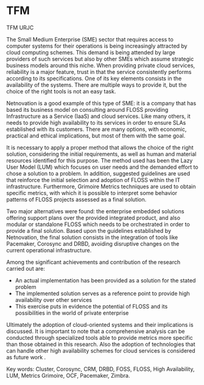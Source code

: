 TFM
===

TFM URJC

The Small Medium Enterprise (SME) sector that requires access to computer systems for their operations is being increasingly attracted by cloud computing schemes. This demand is being attended by large providers of such services but also by other SMEs which assume strategic business models around this niche. When providing private cloud services, reliability is a major feature, trust in that the service consistently performs according to its specifications. One of its key elements consists in the availability of the systems. There are multiple ways to provide it, but the choice of the right tools is not an easy task.

Netnovation is a good example of this type of SME: it is a company that has based its business model on consulting around FLOSS providing Infrastructure as a Service (IaaS) and cloud services. Like many others, it needs to provide high availability to its services in order to ensure SLAs established with its customers. There are many options, with economic, practical and ethical implications, but most of them with the same goal.

It is necessary to apply a proper method that allows the choice of the right solution, considering the initial requirements, as well as human and material resources identified for this purpose. The method used has been the Lazy User Model (LUM) which focuses on user needs and the demanded effort to chose a solution to a problem. In addition, suggested guidelines are used that reinforce the initial selection and adoption of FLOSS within the IT infrastructure. Furthermore, Grimoire Metrics techniques are used to obtain specific metrics, with which it is possible to interpret some behavior patterns of FLOSS projects assessed as a final solution.

Two major alternatives were found: the enterprise embedded solutions offering support plans over the provided integrated product, and also modular or standalone FLOSS which needs to be orchestrated in order to provide a final solution. Based upon the guidelines established by Netnovation, the final solution consists in the integration of tools like Pacemaker, Corosync and DRBD, avoiding disruptive changes on the current operational infrastructure.

Among the significant achievements and contribution of the research carried out are:

- An actual implementation has been provided as a solution for the stated problem
- The implemented solution serves as a reference point to provide high availability over other services
- This exercise puts in evidence the potential of FLOSS and its possibilities in the world of private enterprise

Ultimately the adoption of cloud-oriented systems and their implications is discussed. It is important to note that a comprehensive analysis can be conducted through specialized tools able to provide metrics more specific than those obtained in this research. Also the adoption of technologies that can handle other high availability schemes for cloud services is considered as future work .


Key words: Cluster, Corosync, CRM, DRBD, FOSS, FLOSS, High Availability, LUM, Metrics Grimoire, OCF, Pacemaker, Zimbra.